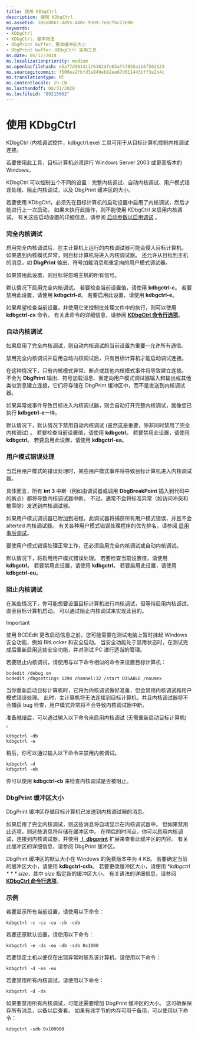 ```yaml
---
title: 使用 KDbgCtrl
description: 使用 KDbgCtrl
ms.assetid: 386e8861-dd55-440c-9309-7e8cf6c27690
keywords:
- KDbgCtrl
- KDbgCtrl，基本用法
- DbgPrint buffer，更改缓冲区大小
- DbgPrint buffer，KDbgCtrl 实用工具
ms.date: 05/17/2018
ms.localizationpriority: medium
ms.openlocfilehash: e5a77d00141176382dfe83af47855a1b6f502533
ms.sourcegitcommit: f500ea2fbfd3e849eb82ee67d011443bff3e2b4c
ms.translationtype: MT
ms.contentlocale: zh-CN
ms.lasthandoff: 08/31/2020
ms.locfileid: "89215662"
---
```

# <a name="using-kdbgctrl"></a>使用 KDbgCtrl


KDbgCtrl (内核调试控件，kdbgctrl.exe) 工具可用于从目标计算机控制内核调试连接。

若要使用此工具，目标计算机必须运行 Windows Server 2003 或更高版本的 Windows。

KDbgCtrl 可以控制五个不同的设置：完整内核调试、自动内核调试、用户模式错误处理、阻止内核调试，以及 DbgPrint 缓冲区的大小。

若要使用 KDbgCtrl，必须先在目标计算机的启动设置中启用了内核调试，然后才能进行上一次启动。 如果未执行此操作，则不能使用 KDbgCtrl 来启用内核调试。 有关这些启动设置的详细信息，请参阅 [启动参数以启用调试](../devtest/boot-parameters-to-enable-debugging.md) 。

### <a name="span-idfull_kernel_debuggingspanspan-idfull_kernel_debuggingspanfull-kernel-debugging"></a><span id="full_kernel_debugging"></span><span id="FULL_KERNEL_DEBUGGING"></span>完全内核调试

启用完全内核调试后，在主计算机上运行的内核调试器可能会侵入目标计算机。 如果遇到内核模式异常，则目标计算机将进入内核调试器。 还允许从目标到主机的消息，如 **DbgPrint** 输出、符号加载消息和重定向的用户模式调试器。

如果禁用此设置，则目标将忽略主机的所有信号。

默认情况下启用完全内核调试。 若要检查当前设置值，请使用 **kdbgctrl-c**。 若要禁用此设置，请使用 **kdbgctrl-d**。 若要启用此设置，请使用 **kdbgctrl-e**。

如果希望检查当前设置，并使用它来控制批处理文件中的执行，则可以使用 **kdbgctrl-cx** 命令。 有关此命令的详细信息，请参阅 [**KDbgCtrl 命令行选项**](kdbgctrl-command-line-options.md)。

### <a name="span-idautomatic_kernel_debuggingspanspan-idautomatic_kernel_debuggingspanautomatic-kernel-debugging"></a><span id="automatic_kernel_debugging"></span><span id="AUTOMATIC_KERNEL_DEBUGGING"></span>自动内核调试

如果启用了完全内核调试，则自动内核调试的当前设置为重要--允许所有通信。

禁用完全内核调试并启用自动内核调试后，只有目标计算机才能启动调试连接。

在这种情况下，只有内核模式异常、断点或其他内核模式事件将导致建立连接。 不会为 **DbgPrint** 输出、符号加载消息、重定向用户模式调试器输入和输出或其他类似消息建立连接，它们将存储在 DbgPrint 缓冲区中，而不是发送到内核调试器。

如果异常或事件导致目标进入内核调试器，则会自动打开完整内核调试，就像您已执行 **kdbgctrl-e**一样。

默认情况下，默认情况下禁用自动内核调试 (虽然这是重要，除非同时禁用了完全内核调试) 。 若要检查当前设置值，请使用 **kdbgctrl**。 若要禁用此设置，请使用 **kdbgctrl**。 若要启用此设置，请使用 **kdbgctrl-ea**。

### <a name="span-iduser_mode_error_handlingspanspan-iduser_mode_error_handlingspanuser-mode-error-handling"></a><span id="user_mode_error_handling"></span><span id="USER_MODE_ERROR_HANDLING"></span>用户模式错误处理

当启用用户模式的错误处理时，某些用户模式事件将导致目标计算机进入内核调试器。

具体而言，所有 **int 3** 中断（例如由调试器或调用 **DbgBreakPoint** 插入到代码中的断点）都将导致内核调试器中断。 不过，通常不会将标准异常（如访问冲突和被零除）发送到内核调试器。

如果用户模式调试器已附加到进程，此调试器将捕获所有用户模式错误，并且不会 alterted 内核调试器。 有关各种用户模式错误处理程序的优先排名，请参阅 [启用事后调试](enabling-postmortem-debugging.md)。

要使用户模式错误处理正常工作，还必须启用完全内核调试或自动内核调试。

默认情况下，将启用用户模式错误处理。 若要检查当前设置值，请使用 **kdbgctrl**。 若要禁用此设置，请使用 **kdbgctrl**。 若要启用此设置，请使用 **kdbgctrl-eu**。

### <a name="span-idblocking_kernel_debuggingspanspan-idblocking_kernel_debuggingspanblocking-kernel-debugging"></a><span id="blocking_kernel_debugging"></span><span id="BLOCKING_KERNEL_DEBUGGING"></span>阻止内核调试

在某些情况下，你可能想要设置目标计算机进行内核调试，但等待启用内核调试，直至目标计算机启动。 可以通过阻止内核调试来实现此目的。

> [!IMPORTANT]
> 使用 BCDEdit 更改启动信息之前，您可能需要在测试电脑上暂时挂起 Windows 安全功能，例如 BitLocker 和安全启动。
> 当安全功能处于禁用状态时，在测试完成后重新启用这些安全功能，并对测试 PC 进行适当的管理。

若要阻止内核调试，请使用与以下命令相似的命令来设置目标计算机：

```console
bcdedit /debug on
bcdedit /dbgsettings 1394 channel:32 /start DISABLE /noumex
```

当你重新启动目标计算机时，它将为内核调试做好准备，但会禁用内核调试和用户模式错误处理。 此时，主计算机将无法连接到目标计算机，并且内核调试器将不会捕获 bug 检查，用户模式异常将不会导致内核调试器中断。

准备就绪后，可以通过输入以下命令来启用内核调试 (无需重新启动目标计算机) 。

```console
kdbgctrl -db
kdbgctrl -e
```

稍后，你可以通过输入以下命令来禁用内核调试。

```console
kdbgctrl -d
kdbgctrl -eb
```

你可以使用 **kdbgctrl-cb** 来检查内核调试是否被阻止。

### <a name="span-idthe_dbgprint_buffer_sizespanspan-idthe_dbgprint_buffer_sizespanthe-dbgprint-buffer-size"></a><span id="the_dbgprint_buffer_size"></span><span id="THE_DBGPRINT_BUFFER_SIZE"></span>DbgPrint 缓冲区大小

DbgPrint 缓冲区存储目标计算机已发送到内核调试器的消息。

如果启用了完全内核调试，则这些消息将自动显示在内核调试器中。 但如果禁用此选项，则这些消息将存储在缓冲区中。 在稍后的时间点，你可以启用内核调试，连接到内核调试器，并使用 [**！ dbgprint**](-dbgprint.md) 扩展来查看此缓冲区的内容。 有关此缓冲区的详细信息，请参阅 DbgPrint 缓冲区。

DbgPrint 缓冲区的默认大小在 Windows 的免费版本中为 4 KB。 若要确定当前的缓冲区大小，请使用 **kdbgctrl-cdb**。 若要更改缓冲区大小，请使用 **kdbgctrl * * * size*，其中 *size* 指定新的缓冲区大小。 有关语法的详细信息，请参阅 [**KDbgCtrl 命令行选项**](kdbgctrl-command-line-options.md)。

### <a name="span-idexamplesspanspan-idexamplesspanexamples"></a><span id="examples"></span><span id="EXAMPLES"></span>示例

若要显示所有当前设置，请使用以下命令：

```console
kdbgctrl -c -ca -cu -cb -cdb 
```

若要还原默认设置，请使用以下命令：

```console
kdbgctrl -e -da -eu -db -sdb 0x1000 
```

若要锁定主机以便仅在出现异常时联系该计算机，请使用以下命令：

```console
kdbgctrl -d -ea -eu 
```

若要禁用所有内核调试，请使用以下命令：

```console
kdbgctrl -d -da 
```

如果要禁用所有内核调试，可能还需要增加 DbgPrint 缓冲区的大小。 这可确保保存所有消息，以备以后查看。 如果有兆字节的内存可用于备用，可以使用以下命令：

```console
kdbgctrl -sdb 0x100000 
```

 

